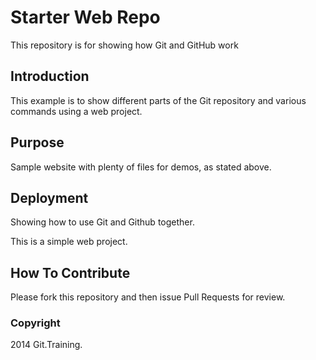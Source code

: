 # Starter Web Repo

This repository is for showing how Git and GitHub work

## Introduction

This example is to show different parts of the Git repository and various commands using a web project.

## Purpose

Sample website with plenty of files for demos, as stated above.

## Deployment

Showing how to use Git and Github together.

This is a simple web project.

## How To Contribute

Please fork this repository and then issue Pull Requests for review.

### Copyright

2014 Git.Training.